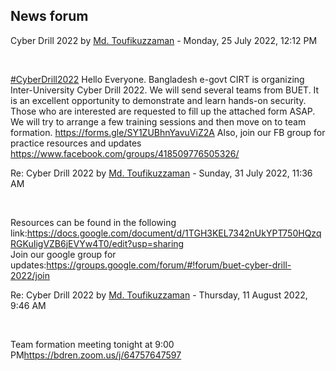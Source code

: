 <h2>News forum</h2><a href="https://moodle.cse.buet.ac.bd/user/view.php?id=1882&course=704"></a>
Cyber Drill 2022
by <a href="https://moodle.cse.buet.ac.bd/user/view.php?id=1882&course=704">Md. Toufikuzzaman</a> - Monday, 25 July 2022, 12:12 PM


 

<a href="https://www.facebook.com/hashtag/cyberdrill2022?__eep__=6&__gid__=184577629661954&__cft__%5B0%5D=AZUbqoAZvleRS4z5TgNY7g-j3RQqI50eiL9HYwe1BNd429aXe5aYEbPBGwbkkGg5pIXCYybqIgIQGd0L76l2m0oXB8IkpPNooJ2UqW2Ka7s6TpWyu-xSaw6fpR2cJY3PGdYs4R7Il2TpqrNEhYz9P6AXSMYi6Gz3shfpU6SyLaBuZN_0y9XGsa_1EpEP1OtfzHA&__tn__=-UK-R">#CyberDrill2022</a>
Hello Everyone. Bangladesh e-govt CIRT is organizing Inter-University Cyber Drill 2022. We will send several teams from BUET. It is an excellent opportunity to demonstrate and learn hands-on security. Those who are interested are requested to fill up the attached form ASAP. We will try to arrange a few training sessions and then move on to team formation.
<a href="https://forms.gle/SY1ZUBhnYavuViZ2A?fbclid=IwAR20Tj9NcEyOs8_RzRPl4By0e_boitydMHUnlGy8BEWiWgEnETSfbn7Po3g">https://forms.gle/SY1ZUBhnYavuViZ2A</a>
Also, join our FB group for practice resources and updates
https://www.facebook.com/groups/418509776505326/<br />






<a href="https://moodle.cse.buet.ac.bd/user/view.php?id=1882&course=704"></a>
Re: Cyber Drill 2022
by <a href="https://moodle.cse.buet.ac.bd/user/view.php?id=1882&course=704">Md. Toufikuzzaman</a> - Sunday, 31 July 2022, 11:36 AM


 

Resources can be found in the following link:<a href="https://docs.google.com/document/d/1TGH3KEL7342nUkYPT750HQzqRGKuIigVZB6jEVYw4T0/edit?usp=sharing">https://docs.google.com/document/d/1TGH3KEL7342nUkYPT750HQzqRGKuIigVZB6jEVYw4T0/edit?usp=sharing</a><br />Join our google group for updates:<a href="https://groups.google.com/forum/#!forum/buet-cyber-drill-2022/join">https://groups.google.com/forum/#!forum/buet-cyber-drill-2022/join</a><br />







<a href="https://moodle.cse.buet.ac.bd/user/view.php?id=1882&course=704"></a>
Re: Cyber Drill 2022
by <a href="https://moodle.cse.buet.ac.bd/user/view.php?id=1882&course=704">Md. Toufikuzzaman</a> - Thursday, 11 August 2022, 9:46 AM


 

Team formation meeting tonight at 9:00 PM<a href="https://bdren.zoom.us/j/64757647597">https://bdren.zoom.us/j/64757647597</a><br />









